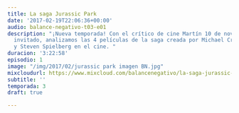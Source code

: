 ```yaml
---
title: La saga Jurassic Park
date: '2017-02-19T22:06:36+00:00'
audio: balance-negativo-t03-e01
description: "¡Nueva temporada! Con el crítico de cine Martín 10 de noviembre como
  invitado, analizamos las 4 películas de la saga creada por Michael Crichton en libro
  y Steven Spielberg en el cine. "
duracion: '3:22:58'
episodio: 1
image: "/img/2017/02/jurassic park imagen BN.jpg"
mixcloudurl: https://www.mixcloud.com/balancenegativo/la-saga-jurassic-park/
subtitle: ''
temporada: 3
draft: true

---
```

